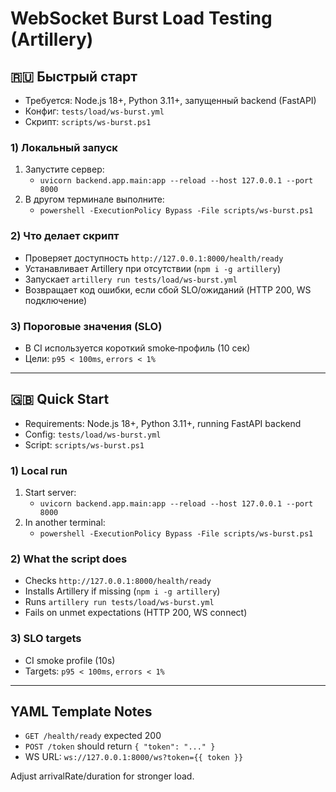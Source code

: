# WebSocket Burst Load Testing (Artillery)

<a id="ws-burst-artillery-ru"></a>

## 🇷🇺 Быстрый старт
- Требуется: Node.js 18+, Python 3.11+, запущенный backend (FastAPI)
- Конфиг: `tests/load/ws-burst.yml`
- Скрипт: `scripts/ws-burst.ps1`

### 1) Локальный запуск
1. Запустите сервер:
   - `uvicorn backend.app.main:app --reload --host 127.0.0.1 --port 8000`
2. В другом терминале выполните:
   - `powershell -ExecutionPolicy Bypass -File scripts/ws-burst.ps1`

### 2) Что делает скрипт
- Проверяет доступность `http://127.0.0.1:8000/health/ready`
- Устанавливает Artillery при отсутствии (`npm i -g artillery`)
- Запускает `artillery run tests/load/ws-burst.yml`
- Возвращает код ошибки, если сбой SLO/ожиданий (HTTP 200, WS подключение)

### 3) Пороговые значения (SLO)
- В CI используется короткий smoke‑профиль (10 сек)
- Цели: `p95 < 100ms`, `errors < 1%`

---

<a id="ws-burst-artillery-en"></a>

## 🇬🇧 Quick Start
- Requirements: Node.js 18+, Python 3.11+, running FastAPI backend
- Config: `tests/load/ws-burst.yml`
- Script: `scripts/ws-burst.ps1`

### 1) Local run
1. Start server:
   - `uvicorn backend.app.main:app --reload --host 127.0.0.1 --port 8000`
2. In another terminal:
   - `powershell -ExecutionPolicy Bypass -File scripts/ws-burst.ps1`

### 2) What the script does
- Checks `http://127.0.0.1:8000/health/ready`
- Installs Artillery if missing (`npm i -g artillery`)
- Runs `artillery run tests/load/ws-burst.yml`
- Fails on unmet expectations (HTTP 200, WS connect)

### 3) SLO targets
- CI smoke profile (10s)
- Targets: `p95 < 100ms`, `errors < 1%`

---

## YAML Template Notes
- `GET /health/ready` expected 200
- `POST /token` should return `{ "token": "..." }`
- WS URL: `ws://127.0.0.1:8000/ws?token={{ token }}`

Adjust arrivalRate/duration for stronger load.
